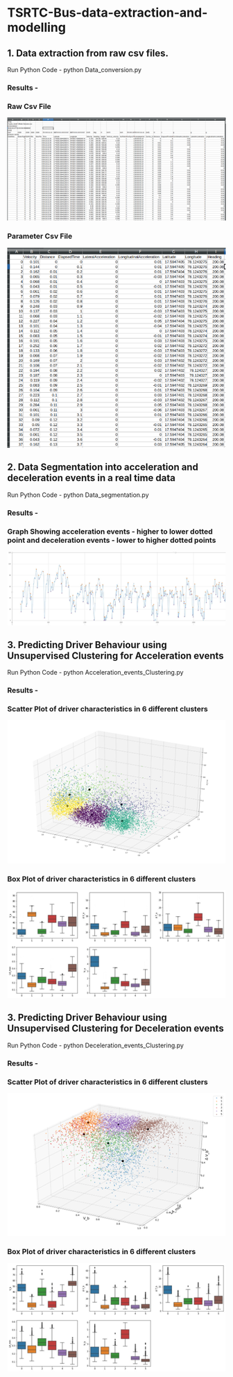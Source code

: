 # TSRTC-Bus-data-extraction-and-modelling
## 1. Data extraction from raw csv files.
Run Python Code - python Data_conversion.py
### Results - 
### Raw Csv File
![Image description](https://github.com/Pranjalbond007/TSRTC-Bus-data-extraction-and-modelling/blob/master/images/rawcsv.png)
### Parameter Csv File
![Image description](https://github.com/Pranjalbond007/TSRTC-Bus-data-extraction-and-modelling/blob/master/images/paracsv.png)

## 2. Data Segmentation into acceleration and deceleration events in a real time data
Run Python Code - python Data_segmentation.py
### Results - 
### Graph Showing acceleration events - higher to lower dotted point and deceleration events - lower to higher dotted points
![Image description](https://github.com/Pranjalbond007/TSRTC-Bus-data-extraction-and-modelling/blob/master/images/segmentation.jpg)

## 3. Predicting Driver Behaviour using Unsupervised Clustering for Acceleration events
Run Python Code - python Acceleration_events_Clustering.py
### Results - 
### Scatter Plot of driver characteristics in 6 different clusters
![Image description](https://github.com/Pranjalbond007/TSRTC-Bus-data-extraction-and-modelling/blob/master/images/acc_3d_plot.png)
### Box Plot of driver characteristics in 6 different clusters
![Image description](https://github.com/Pranjalbond007/TSRTC-Bus-data-extraction-and-modelling/blob/master/images/box_plot_acc.jpg)


## 3. Predicting Driver Behaviour using Unsupervised Clustering for Deceleration events
Run Python Code - python Deceleration_events_Clustering.py
### Results - 
### Scatter Plot of driver characteristics in 6 different clusters
![Image description](https://github.com/Pranjalbond007/TSRTC-Bus-data-extraction-and-modelling/blob/master/images/dec_3dplot_v2-v1.png)
### Box Plot of driver characteristics in 6 different clusters
![Image description](https://github.com/Pranjalbond007/TSRTC-Bus-data-extraction-and-modelling/blob/master/images/box_plot_dec.jpg)

